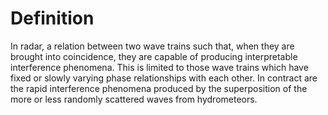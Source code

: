 # Definition

In radar, a relation between two wave trains such that, when they are
brought into coincidence, they are capable of producing interpretable
interference phenomena. This is limited to those wave trains which have
fixed or slowly varying phase relationships with each other. In contract
are the rapid interference phenomena produced by the superposition of
the more or less randomly scattered waves from hydrometeors.
